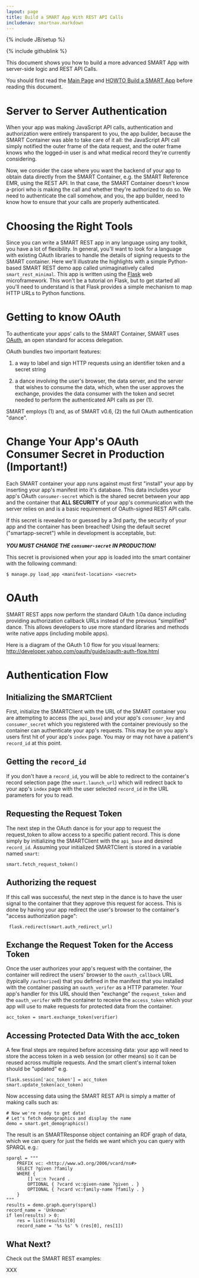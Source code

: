 ```yaml
---
layout: page
title: Build a SMART App With REST API Calls
includenav: smartnav.markdown
---
```


{% include JB/setup %}

<div id="toc"> </div>

<div class='simple_small_box'>{% include githublink %}</div>

This document shows you how to build a more advanced SMART App with
server-side logic and REST API Calls.

You should first read the [Main Page](../../) and [HOWTO Build a SMART
App](../build_a_smart_app) before reading this document.


# Server to Server Authentication

When your app was making JavaScript API calls, authentication and authorization
were entirely transparent to you, the app builder, because the SMART Container
was able to take care of it all: the JavaScript API call simply notified the
outer frame of the data request, and the outer frame knows who the logged-in
user is and what medical record they're currently considering.

Now, we consider the case where you want the backend of your app to obtain data
directly from the SMART Container, e.g. the SMART Reference EMR, using the REST
API. In that case, the SMART Container doesn't know a-priori who is making the
call and whether they're authorized to do so. We need to authenticate the call
somehow, and you, the app builder, need to know how to ensure that your calls
are properly authenticated.


# Choosing the Right Tools

Since you can write a SMART REST app in any language using any toolkit,
you have a lot of flexibility. In general, you'll want to look for a
language with existing OAuth libraries to handle the details of signing
requests to the SMART container. Here we'll illustrate the highlights
with a simple Python-based SMART REST demo app called unimaginatively
called `smart_rest_minimal`.  This app is written using the [Flask][]
web microframework. This won't be a tutorial on Flask, but to get
started all you'll need to understand is that Flask provides a simple
mechanism to map HTTP URLs to Python functions.

[flask]: http://flask.pocoo.org/


# Getting to know OAuth

To authenticate your apps' calls to the SMART Container, SMART uses
[OAuth][], an open standard for access delegation.

[oauth]: http://tools.ietf.org/html/rfc5849


OAuth bundles two important features:

1. a way to label and sign HTTP requests using an identifier token and a
secret string

2. a dance involving the user's browser, the data server,
and the server that wishes to consume the data, which, when the user
approves the exchange, provides the data consumer with the token and
secret needed to perform the authenticated API calls as per (1).

SMART employs (1) and, as of SMART v0.6, (2) the full OAuth
authentication "dance".


# Change Your App's OAuth Consumer Secret in Production (Important!)

Each SMART container your app runs against must first "install" your app
by inserting your app's manifest into it's database. This data includes
your app's OAuth `consumer-secret` which is the shared secret between
your app and the container that __ALL SECURITY__ of your app's
communication with the server relies on and is a basic requirement of
OAuth-signed REST API calls.

<div id='consumer_secret_warning' class='red_box'>
  If this secret is revealed to or guessed by a 3rd party, the security of
  your app and the container has been breached! Using the default secret
  ("smartapp-secret") while in development is acceptable, but:
  <br />
  <br />
  <strong>
    <em>
      YOU MUST CHANGE THE <code>consumer-secret</code> IN PRODUCTION!
    </em>
  </strong>
</div>

This secret is provisioned when your app is loaded into the smart
container with the following command:

    $ manage.py load_app <manifest-location> <secret>


# OAuth

SMART REST apps now perform the standard OAuth 1.0a dance including
providing authorization callback URLs instead of the previous
"simplified" dance. This allows developers to use more standard
libraries and methods write native apps (including mobile apps).

Here is a diagram of the OAuth 1.0 flow for you visual learners:
<http://developer.yahoo.com/oauth/guide/oauth-auth-flow.html>


# Authentication Flow

## Initializing the SMARTClient

First, initialize the SMARTClient with the URL of the SMART container
you are attempting to access (the `api_base`) and your app's
`consumer_key` and `consumer_secret` which you registered with the
container previously so the container can authenticate your app's
requests. This may be on you app's users first hit of your app's `index`
page. You may or may not have a patient's `record_id` at this point.


## Getting the `record_id`

If you don't have a `record_id`, you will be able to redirect to the
container's record selection page (the `smart.launch_url`) which will
redirect back to your app's `index` page with the user selected
`record_id` in the URL parameters for you to read.


## Requesting the Request Token

The next step in the OAuth dance is for your app to request the
request_token to allow access to a specific patient record. This is done
simply by initializing the SMARTClient with the `api_base` and desired
`record_id`. Assuming your initialized SMARTClient is stored in a
variable named `smart`:


    smart.fetch_request_token()


## Authorizing the request

If this call was successful, the next step in the dance is to have
the user signal to the container that they approve this request for
access. This is done by having your app redirect the user's browser
to the container's "access authorization page":

     flask.redirect(smart.auth_redirect_url)


## Exchange the Request Token for the Access Token

Once the user authorizes your app's request with the container, the
container will redirect the users' browser to the `oauth_callback` URL
(typically `/authorized`) that you defined in the manifest that you
installed with the container passing an `oauth_verifer` as a HTTP
parameter. Your app's handler for this URL should then "exchange" the
`request_token` and the `oauth_verifer` with the container to receive
the `access_token` which your app will use to make requests for
protected data from the container.

    acc_token = smart.exchange_token(verifier)

## Accessing Protected Data With the acc_token

A few final steps are required before accessing data: your app will need
to store the access token in a web session (or other means) so it can be
reused across multiple requests. And the smart client's internal token
should be "updated" e.g.


    flask.session['acc_token'] = acc_token
    smart.update_token(acc_token)


Now accessing data using the SMART REST API is simply a matter of
making calls such as:


    # Now we're ready to get data!
    # Let's fetch demographics and display the name
    demo = smart.get_demographics()



The result is an SMARTResponse object containing an RDF graph of data,
which we can query for just the fields we want which you can query with
SPARQL e.g.:

    
    sparql = """
        PREFIX vc: <http://www.w3.org/2006/vcard/ns#>
        SELECT ?given ?family
        WHERE {
            [] vc:n ?vcard .
            OPTIONAL { ?vcard vc:given-name ?given . }
            OPTIONAL { ?vcard vc:family-name ?family . }
        }
    """
    results = demo.graph.query(sparql)
    record_name = 'Unknown'
    if len(results) > 0:
        res = list(results)[0]
        record_name = '%s %s' % (res[0], res[1])



## What Next?

Check out the SMART REST examples:

XXX

